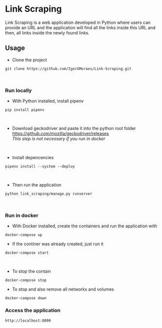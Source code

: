 # Link Scraping

Link Scraping is a web application developed in Python where users can provide an URL and the application will find all the links inside this URL and then, all links inside the newly found links.

## Usage

-  Clone the project
```
git clone https://github.com/IgorGMoraes/Link-Scraping.git
```
<br>

### Run locally
-  With Python installed, install pipenv
```
pip install pipenv
```
<br>

-  Download geckodriver and paste it into the python root folder
https://github.com/mozilla/geckodriver/releases <br>
*This step is not necessary if you run in docker*
<br>

-  Install depencencies
```
pipenv install --system --deploy
```
<br>

-  Then run the application
```
python link_scraping/manage.py runserver
```
<br>

### Run in docker
-  With Docker installed, create the containers and run the application with
```
docker-compose up
```
- If the continer was already created, just run it 
```
docker-compose start
```
<br>

- To stop the contain
```
docker-compose stop
```
- To stop and also remove all networks and volumes
```
docker-compose down
```

### Access the application
```
http://localhost:8000
```
